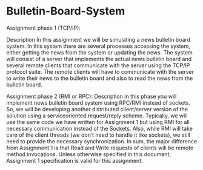 # Bulletin-Board-System

Assignment phase 1 (TCP/IP):

Description
In this assignment we will be simulating a news bulletin board system. In this system there are several
processes accessing the system, either getting the news from the system or updating the news. The system
will consist of a server that implements the actual news bulletin board and several remote clients that
communicate with the server using the TCP/IP protocol suite. The remote clients will have to communicate
with the server to write their news to the bulletin board and also to read the news from the bulletin board.


Assignment phase 2 (RMI or RPC):
Description
In this phase you will implement news bulletin board system using RPC/RMI instead of sockets.
So, we will be developing another distributed client/server version of the solution using a serviceoriented
request/reply scheme.
Typically, we will use the same code we have written for Assignment 1 but using RMI for all
necessary communication instead of the Sockets. Also, while RMI will take care of the client threads
(we don’t need to handle it like sockets), we still need to provide the necessary synchronization. In
sum, the major difference from Assignment 1 is that Read and Write requests of clients will be
remote method invocations.
Unless otherwise specified in this document, Assignment 1 specification is valid for this assignment.
